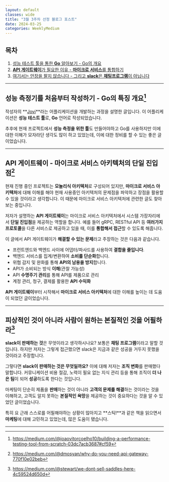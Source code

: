 ```yaml
---
layout: default
classes: wide
title: "3월 3주차 선정 블로그 포스트"
date: 2024-03-25
categories: WeeklyMedium
---
```


## 목차

1. [성능 테스트 툴을 통한 **Go** 알아보기 - Go의 개요](https://medium.com/@joaovitorcoelho10/building-a-performance-testing-tool-from-scratch-03dc7acb3687#cf59)
2. [**API 게이트웨이**가 필요한 이유 - **마이크로 서비스**를 통합하기](https://medium.com/@dmosyan/why-do-you-need-api-gateway-770f10e02beb)
3. [여기서는 안장을 팔지 않습니다 - 그리고 **slack**은 **채팅프로그램**이 아닙니다](https://medium.com/@stewart/we-dont-sell-saddles-here-4c59524d650d)

---

## **성능 측정기**를 처음부터 작성하기 - **Go의 특징** 개요[^1]

작성자의 **[Jovi](https://github.com/joaovsc10/jovi/tree/main)**라는 어플리케이션을 개발하는 과정을 설명한 글입니다. 이 어플리케이션은 **성능 테스트 툴**로, **Go** 언어로 작성되었습니다.

추후에 현재 프로젝트에서 **성능 측정을 위한 툴**도 만들어야하고 Go를 사용하지만 이에 대한 이해가 모자라단 생각도 많이 하고 있었는데, 이에 대한 정비를 할 수 있는 좋은 글이었습니다.

---

## **API 게이트웨이** - 마이크로 서비스 아키텍처의 **단일 진입점**[^2]

현재 진행 중인 프로젝트는 **모놀리식 아키텍처**로 구성되어 있지만, **마이크로 서비스 아키텍처**에 대해 이해를 해야 현재 사용중인 아키텍처의 문제점을 파악하고 장점을 활용할 수 있을 것이라고 생각합니다. 이 때문에 마이크로 서비스 아키텍처에 관련한 글도 찾아보는 중입니다.

저자가 설명하는 **API 게이트웨이**는 마이크로 서비스 아키텍처에서 시스템 가장자리에서 **단일 진입점**을 제공하는 역할을 합니다. 예를 들어 gRPC, RESTful API 등 **여러가지 프로토콜**을 다른 서비스로 제공하고 있을 때, 이를 **통합해서 접근**할 수 있도록 해줍니다.

이 글에서 API 게이트웨이가 **해결할 수 있는 문제**라고 주장하는 것은 다음과 같습니다.

* 프런트엔드와 백엔드 사이에 어댑터/파사드를 사용하여 **결합을 줄입니다**.
* 백엔드 서비스를 집계/변환하여 **소비를 단순화**합니다.
* 위협 감지 및 완화를 통해 **API의 남용을 방지**합니다.
* API가 소비되는 방식 **이해**(관찰 가능성)
* API **수명주기 관리**를 통해 API를 제품으로 관리
* 계정 관리, 청구, 결제를 활용한 **API 수익화**

**API 게이트웨이**부터 시작해서 **마이크로 서비스 아키텍처**에 대한 이해를 높이는 데 도움이 되었던 글이었습니다.

---

## **피상적인 것**이 아니라 사람이 원하는 **본질적인 것**을 어필하라[^3]

**slack이 판매하는 것**은 무엇이라고 생각하시나요? 보통은 **채팅 프로그램**이라고 말할 것입니다. 하지만 저자는 그렇게 접근했으면 slack은 지금과 같은 성공을 거두지 못했을 것이라고 주장합니다.

그렇다면 **slack이 판매하는 것은 무엇일까요?** 이에 대해 저자는 **조직 변화**를 판매했다 말합니다. 커뮤니케이션 비용 절감, 노력이 필요 없는 지식 관리 등을 통해 조직이 **더 나은 팀**이 되어 **성공**하도록 한다는 것입니다.

마케팅이 단순히 제품을 **판매**하는 것이 아니라 **고객의 문제를 해결**하는 것이라는 것을 이해하고, 고객도 알지 못하는 **본질적인 욕망**을 제공하는 것이 중요하다는 것을 알 수 있었던 글이었습니다.

특히 요 근래 스스로를 어필해야하는 상황이 많아지고 **스틱!**과 같은 책을 읽으면서 **마케팅**에 대해 고민하고 있었는데, 많은 도움이 됐습니다.

---

[^1]: <https://medium.com/@joaovitorcoelho10/building-a-performance-testing-tool-from-scratch-03dc7acb3687#cf59>
[^2]: <https://medium.com/@dmosyan/why-do-you-need-api-gateway-770f10e02beb>
[^3]: <https://medium.com/@stewart/we-dont-sell-saddles-here-4c59524d650d>
